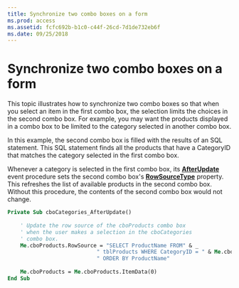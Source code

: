 ```yaml
---
title: Synchronize two combo boxes on a form
ms.prod: access
ms.assetid: fcfc692b-b1c0-c44f-26cd-7d1de732eb6f
ms.date: 09/25/2018
---
```



# Synchronize two combo boxes on a form

This topic illustrates how to synchronize two combo boxes so that when you select an item in the first combo box, the selection limits the choices in the second combo box. For example, you may want the products displayed in a combo box to be limited to the category selected in another combo box.

In this example, the second combo box is filled with the results of an SQL statement. This SQL statement finds all the products that have a CategoryID that matches the category selected in the first combo box.

Whenever a category is selected in the first combo box, its **[AfterUpdate](../../../api/Access.ComboBox.AfterUpdate(even).md)** event procedure sets the second combo box's **[RowSourceType](../../../api/Access.ComboBox.RowSourceType.md)** property. This refreshes the list of available products in the second combo box. Without this procedure, the contents of the second combo box would not change.

```vb
Private Sub cboCategories_AfterUpdate() 
 
    ' Update the row source of the cboProducts combo box 
    ' when the user makes a selection in the cboCategories 
    ' combo box. 
    Me.cboProducts.RowSource = "SELECT ProductName FROM" & _ 
                            " tblProducts WHERE CategoryID = " & Me.cboCategories & _ 
                            " ORDER BY ProductName" 
                             
    Me.cboProducts = Me.cboProducts.ItemData(0) 
End Sub
```


